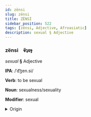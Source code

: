 ```yaml
---
id: zënsi
slug: zënsi
title: ZËNSİ
sidebar_position: 522
tags: [zënsi, Adjective, Afroasiatic]
description: sexual § Adjective
---
```


### zënsi&emsp;<span kind="abugida">ⱴ̃ʇɐɟ</span>

*sexual* **§** Adjective

**IPA**: /ˈd͡ʒen.si/

**Verb**: to be sexual

**Noun**: sexualness/sexuality

**Modifier**: sexual

<details>
    <summary>Origin</summary>
    Persian جنسی jensi [d͡ʒen.síː]<br/>
    <em>Afroasiatic Language Family</em>
</details>